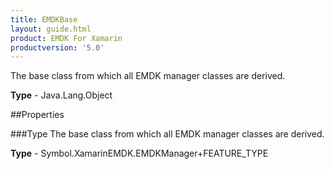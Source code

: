```yaml
---
title: EMDKBase
layout: guide.html
product: EMDK For Xamarin 
productversion: '5.0' 
---
```

The base class from which all EMDK manager classes are derived.

**Type** - Java.Lang.Object

##Properties

###Type
The base class from which all EMDK manager classes are derived.

**Type** - Symbol.XamarinEMDK.EMDKManager+FEATURE_TYPE
